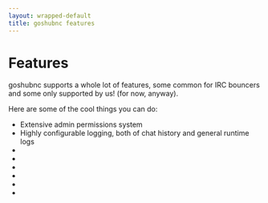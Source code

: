 ```yaml
---
layout: wrapped-default
title: goshubnc features
---
```


# Features

goshubnc supports a whole lot of features, some common for IRC bouncers and some only supported by us! (for now, anyway).

Here are some of the cool things you can do:

- Extensive admin permissions system
- Highly configurable logging, both of chat history and general runtime logs
- 
- 
- 
- 
- 
- 
